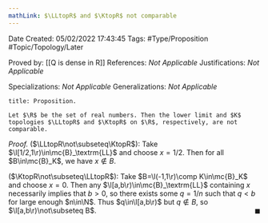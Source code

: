 ```yaml
---
mathLink: $\LLtopR$ and $\KtopR$ not comparable
---
```


<div class="topSpace"></div>

Date Created: 05/02/2022 17:43:45
Tags: #Type/Proposition #Topic/Topology/Later

Proved by: [[Q is dense in R]]
References: <i>Not Applicable</i>
Justifications: <i>Not Applicable</i>

Specializations: <i>Not Applicable</i>
Generalizations: <i>Not Applicable</i>

``` ad-Proposition
title: Proposition.

Let $\R$ be the set of real numbers. Then the lower limit and $K$ topologies $\LLtopR$ and $\KtopR$ on $\R$, respectively, are not comparable.

```

<i>Proof.</i> ($\LLtopR\not\subseteq\KtopR$): Take $\l[1/2,1\r)\in\mc{B}_\textrm{LL}$ and choose $x=1/2$. Then for all $B\in\mc{B}_K$, we have $x\not\in B$.

($\KtopR\not\subseteq\LLtopR$): Take $B=\l(-1,1\r)\comp K\in\mc{B}_K$ and choose $x=0$. Then any $\l[a,b\r)\in\mc{B}_\textrm{LL}$ containing $x$ necessarily implies that $b>0$, so there exists some $q=1/n$ such that $q<b$ for large enough $n\in\N$. Thus $q\in\l[a,b\r)$ but $q\not\in B$, so $\l[a,b\r)\not\subseteq B$.<span style="float:right;">$\blacksquare$</span>
